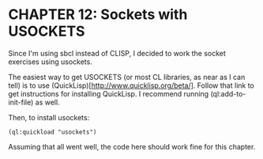 # CHAPTER 12: Sockets with USOCKETS

Since I'm using sbcl instead of CLISP, I decided to work the socket
exercises using usockets.

The easiest way to get USOCKETS (or most CL libraries, as near as I
can tell) is to use
(QuickLisp)[http://www.quicklisp.org/beta/]. Follow that link to get
instructions for installing QuickLisp. I recommend running
(ql:add-to-init-file) as well.

Then, to install usockets:

    (ql:quickload "usockets")

Assuming that all went well, the code here should work fine for this
chapter.